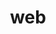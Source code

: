 ---
layout: landing_page
sidebar: qq_cli_command_reference_sidebar
summary: Listing of commands for web
title: web

---